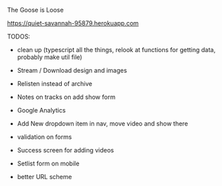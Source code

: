 The Goose is Loose

https://quiet-savannah-95879.herokuapp.com

TODOS:
- clean up (typescript all the things, relook at functions for getting data, probably make util file)
- Stream / Download design and images
- Relisten instead of archive

- Notes on tracks on add show form

- Google Analytics

- Add New dropdown item in nav, move video and show there
- validation on forms
- Success screen for adding videos
- Setlist form on mobile

- better URL scheme